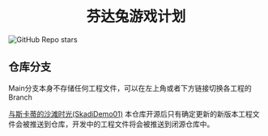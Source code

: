 <h1 align="center">芬达兔游戏计划</h1>

![GitHub Repo stars](https://img.shields.io/github/stars/FDT-Studio/games_compiletime)
  
## 仓库分支
Main分支本身不存储任何工程文件，可以在左上角或者下方链接切换各工程的Branch
  
[与斯卡蒂的沙滩时光(SkadiDemo01)](https://github.com/FDT-Studio/games_compiletime/tree/SkadiDemo01) 
本仓库开源后只有确定更新的新版本工程文件会被推送到仓库，开发中的工程文件将会被推送到闭源仓库中。
